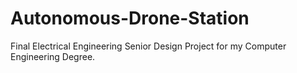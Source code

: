 # Autonomous-Drone-Station
Final Electrical Engineering Senior Design Project for my Computer Engineering Degree. 
